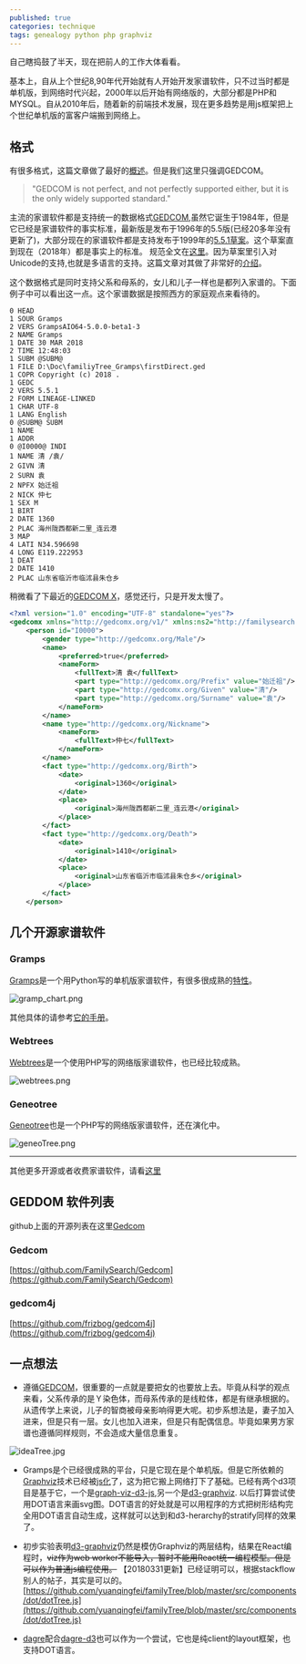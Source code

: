 ```yaml
---
published: true
categories: technique
tags: genealogy python php graphviz
---
```

自己瞎捣鼓了半天，现在把前人的工作大体看看。

基本上，自从上个世纪8,90年代开始就有人开始开发家谱软件，只不过当时都是单机版，到网络时代兴起，2000年以后开始有网络版的，大部分都是PHP和MYSQL。自从2010年后，随着新的前端技术发展，现在更多趋势是用js框架把上个世纪单机版的富客户端搬到网络上。

## 格式

有很多格式，这篇文章做了最好的[概述](https://www.tamurajones.net/GEDCOMAlternatives.xhtml)。但是我们这里只强调GEDCOM。

> "GEDCOM is not perfect, and not perfectly supported either, but it is the only widely supported standard."

主流的家谱软件都是支持统一的数据格式[GEDCOM](https://en.wikipedia.org/wiki/GEDCOM),虽然它诞生于1984年，但是它已经是家谱软件的事实标准，最新版是发布于1996年的5.5版(已经20多年没有更新了)，大部分现在的家谱软件都是支持发布于1999年的[5.5.1草案](http://wiki-en.genealogy.net/Gedcom_5.5.1)。这个草案直到现在（2018年）都是事实上的标准。 规范全文在[这里](https://www.tamurajones.net/GEDCOM/GEDCOM551.pdf)。因为草案里引入对Unicode的支持,也就是多语言的支持。这篇文章对其做了非常好的[介绍](https://www.tamurajones.net/AGentleIntroductionToGEDCOM.xhtml)。

这个数据格式是同时支持父系和母系的，女儿和儿子一样也是都列入家谱的。下面例子中可以看出这一点。这个家谱数据是按照西方的家庭观点来看待的。

```
0 HEAD
1 SOUR Gramps
2 VERS GrampsAIO64-5.0.0-beta1-3
2 NAME Gramps
1 DATE 30 MAR 2018
2 TIME 12:48:03
1 SUBM @SUBM@
1 FILE D:\Doc\familiyTree_Gramps\firstDirect.ged
1 COPR Copyright (c) 2018 .
1 GEDC
2 VERS 5.5.1
2 FORM LINEAGE-LINKED
1 CHAR UTF-8
1 LANG English
0 @SUBM@ SUBM
1 NAME
1 ADDR
0 @I0000@ INDI
1 NAME 清 /袁/
2 GIVN 清
2 SURN 袁
2 NPFX 始迁祖
2 NICK 仲七
1 SEX M
1 BIRT
2 DATE 1360
2 PLAC 海州陇西都新二里_连云港
3 MAP
4 LATI N34.596698
4 LONG E119.222953
1 DEAT
2 DATE 1410
2 PLAC 山东省临沂市临沭县朱仓乡
```

稍微看了下最近的[GEDCOM X](https://github.com/FamilySearch/gedcomx)，感觉还行，只是开发太慢了。

```xml
<?xml version="1.0" encoding="UTF-8" standalone="yes"?>
<gedcomx xmlns="http://gedcomx.org/v1/" xmlns:ns2="http://familysearch.org/v1/" xml:lang="en">
    <person id="I0000">
        <gender type="http://gedcomx.org/Male"/>
        <name>
            <preferred>true</preferred>
            <nameForm>
                <fullText>清 袁</fullText>
                <part type="http://gedcomx.org/Prefix" value="始迁祖"/>
                <part type="http://gedcomx.org/Given" value="清"/>
                <part type="http://gedcomx.org/Surname" value="袁"/>
            </nameForm>
        </name>
        <name type="http://gedcomx.org/Nickname">
            <nameForm>
                <fullText>仲七</fullText>
            </nameForm>
        </name>
        <fact type="http://gedcomx.org/Birth">
            <date>
                <original>1360</original>
            </date>
            <place>
                <original>海州陇西都新二里_连云港</original>
            </place>
        </fact>
        <fact type="http://gedcomx.org/Death">
            <date>
                <original>1410</original>
            </date>
            <place>
                <original>山东省临沂市临沭县朱仓乡</original>
            </place>
        </fact>
    </person>
```


## 几个开源家谱软件

### Gramps

[Gramps](https://github.com/gramps-project/gramps)是一个用Python写的单机版家谱软件，有很多很成熟的[特性](https://www.gramps-project.org/wiki/index.php?title=Features)。

![gramp_chart.png]({{site.baseurl}}/images/gramp_chart.png)

其他具体的请参考[它的手册](https://www.gramps-project.org/wiki/index.php?title=User_manual)。

### Webtrees

[Webtrees](https://github.com/fisharebest/webtrees)是一个使用PHP写的网络版家谱软件，也已经比较成熟。

![webtrees.png]({{site.baseurl}}/images/webtrees.png)

### Geneotree

[Geneotree](http://www.geneotree.com/)也是一个PHP写的网络版家谱软件，还在演化中。

![geneoTree.png]({{site.baseurl}}/images/geneoTree.png)

-----

其他更多开源或者收费家谱软件，请看[这里](https://en.wikipedia.org/wiki/Genealogy_software)


## GEDDOM 软件列表

github上面的开源列表在这里[Gedcom](https://github.com/todrobbins/awesome-gedcom)

### Gedcom

[https://github.com/FamilySearch/Gedcom](https://github.com/FamilySearch/Gedcom)

### gedcom4j

[https://github.com/frizbog/gedcom4j](https://github.com/frizbog/gedcom4j)



## 一点想法

* 遵循[GEDCOM](https://en.wikipedia.org/wiki/GEDCOM)，很重要的一点就是要把女的也要放上去。毕竟从科学的观点来看，父系传承的是Ｙ染色体，而母系传承的是线粒体，都是有继承根据的。从遗传学上来说，儿子的智商被母亲影响得更大呢。初步系想法是，妻子加入进来，但是只有一层。女儿也加入进来，但是只有配偶信息。毕竟如果男方家谱也遵循同样规则，不会造成大量信息重复。

![ideaTree.jpg]({{site.baseurl}}/images/ideaTree.jpg)

* Gramps是个已经很成熟的平台，只是它现在是个单机版。但是它所依赖的[Graphviz](http://www.graphviz.org/)技术已经被[js化](https://github.com/mdaines/viz.js)了，这为把它搬上网络打下了基础。已经有两个d3项目是基于它，一个是[graph-viz-d3-js](https://github.com/mstefaniuk/graph-viz-d3-js),另一个是[d3-graphviz](https://github.com/magjac/d3-graphviz). 以后打算尝试使用DOT语言来画svg图。DOT语言的好处就是可以用程序的方式把树形结构完全用DOT语言自动生成，这样就可以达到和d3-herarchy的stratify同样的效果了。

* 初步实验表明[d3-graphviz](https://github.com/magjac/d3-graphviz)仍然是模仿Graphviz的两层结构，结果在React编程时，~~viz作为web worker不能导入，暂时不能用React统一编程模型。但是可以作为普通js编程使用。~~ 【20180331更新】已经证明可以，根据stackflow别人的帖子，其实是可以的。[https://github.com/yuanqingfei/familyTree/blob/master/src/components/dot/dotTree.js](https://github.com/yuanqingfei/familyTree/blob/master/src/components/dot/dotTree.js)

* [dagre](https://github.com/dagrejs/dagre)配合[dagre-d3](https://github.com/dagrejs/dagre-d3)也可以作为一个尝试，它也是纯client的layout框架，也支持DOT语言。

